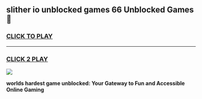 
## slither io unblocked games 66 Unblocked Games👋
<h3>
<a href="https://premium.freeplayer.one?title=slither_io_unblocked_games_66&ref=16F">CLICK TO PLAY</a></h3>
<hr>

<h3>
<a href="https://premium.freeplayer.one?title=slither_io_unblocked_games_66&ref=16F">CLICK 2 PLAY</a>
  
</h3>

<a href="https://premium.freeplayer.one?title=slither_io_unblocked_games_66&ref=16F/"><img src="https://clearcache.store/games.png"></a>


**worlds hardest game unblocked: Your Gateway to Fun and Accessible Online Gaming**
